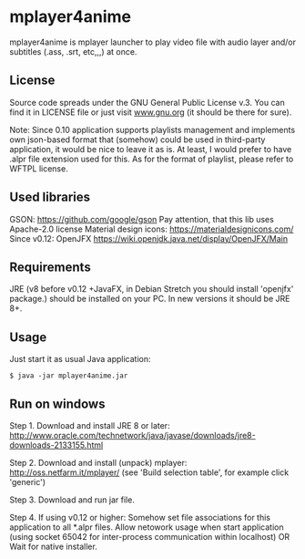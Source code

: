 # mplayer4anime

mplayer4anime is mplayer launcher to play video file with audio layer and/or subtitles (.ass, .srt, etc,,,) at once.

## License

Source code spreads under the GNU General Public License v.3. You can find it in LICENSE file or just visit www.gnu.org (it should be there for sure).

Note: Since 0.10 application supports playlists management and implements own json-based format that (somehow) could be used in third-party application,
it would be nice to leave it as is. At least, I would prefer to have .alpr file extension used for this. As for the format of playlist, please
refer to WFTPL license.

## Used libraries
GSON: https://github.com/google/gson
Pay attention, that this lib uses Apache-2.0 license
Material design icons: https://materialdesignicons.com/
Since v0.12: OpenJFX https://wiki.openjdk.java.net/display/OpenJFX/Main

## Requirements

JRE (v8 before v0.12 +JavaFX, in Debian Stretch you should install 'openjfx' package.) should be installed on your PC. In new versions it should be JRE 8+.

## Usage

Just start it as usual Java application:
```
$ java -jar mplayer4anime.jar
```

## Run on windows
Step 1.
Download and install JRE 8 or later:
http://www.oracle.com/technetwork/java/javase/downloads/jre8-downloads-2133155.html

Step 2.
Download and install (unpack) mplayer:
http://oss.netfarm.it/mplayer/
(see 'Build selection table', for example click 'generic')

Step 3.
Download and run jar file.

Step 4.
If using v0.12 or higher:
Somehow set file associations for this application to all *.alpr files. Allow netowork usage when start application (using socket 65042 for inter-process communication within localhost)
OR
Wait for native installer. 